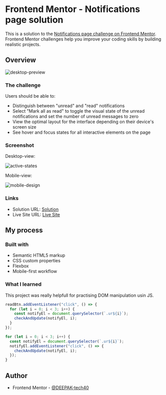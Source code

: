 # Frontend Mentor - Notifications page solution

This is a solution to the [Notifications page challenge on Frontend Mentor](https://www.frontendmentor.io/challenges/notifications-page-DqK5QAmKbC). Frontend Mentor challenges help you improve your coding skills by building realistic projects.

## Overview

![desktop-preview](https://user-images.githubusercontent.com/94350356/207114889-23451a12-91df-4696-8a82-b196c2230d00.jpg)


### The challenge

Users should be able to:

- Distinguish between "unread" and "read" notifications
- Select "Mark all as read" to toggle the visual state of the unread notifications and set the number of unread messages to zero
- View the optimal layout for the interface depending on their device's screen size
- See hover and focus states for all interactive elements on the page

### Screenshot

Desktop-view:

![active-states](https://user-images.githubusercontent.com/94350356/207114925-ba1bbb3d-4e71-4725-a87c-031cf8eb1132.jpg)

Mobile-view:

![mobile-design](https://user-images.githubusercontent.com/94350356/207114975-f44863eb-a47b-4142-af05-af2a8b370520.jpg)


### Links

- Solution URL: [Solution](https://your-solution-url.com)
- Live Site URL: [Live Site](https://your-live-site-url.com)

## My process

### Built with

- Semantic HTML5 markup
- CSS custom properties
- Flexbox
- Mobile-first workflow

### What I learned

This project was really helpfull for practising DOM manipulation usin JS.

```js
readBtn.addEventListener("click", () => {
  for (let i = 0; i < 3; i++) {
    const notifyEl = document.querySelector(`.ur${i}`);
    checkAndUpdate(notifyEl, i);
  }
});

for (let i = 0; i < 3; i++) {
  const notifyEl = document.querySelector(`.ur${i}`);
  notifyEl.addEventListener("click", () => {
    checkAndUpdate(notifyEl, i);
  });
}
```

## Author

- Frontend Mentor - [@DEEPAK-tech40](https://www.frontendmentor.io/profile/DEEPAK-tech40)
